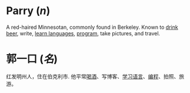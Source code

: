 
# Parry (_n_)
A red-haired Minnesotan, commonly found in Berkeley. Known to [drink beer](http://record.beer), write, [learn languages](http://leflan.eu/r/learns/languages), [program](http://www.github.com/parryc), take pictures, and travel.

# 郭一口 (_名_)
红发明州人，住在伯克利市. 他平常[喝酒](http://record.beer)、写博客、[学习语言](http://leflan.eu/r/learns/languages)、[编程](http://www.github.com/parryc)、拍照、旅游。